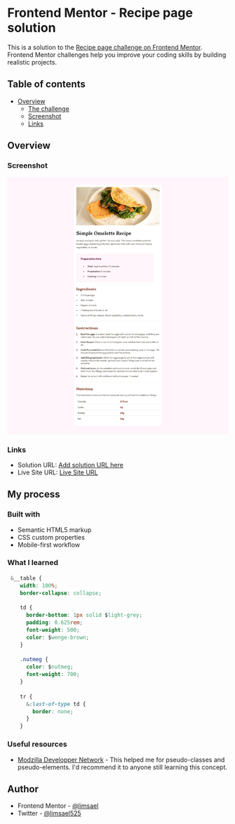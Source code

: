 # Frontend Mentor - Recipe page solution

This is a solution to the [Recipe page challenge on Frontend Mentor](https://www.frontendmentor.io/challenges/recipe-page-KiTsR8QQKm). Frontend Mentor challenges help you improve your coding skills by building realistic projects.

## Table of contents

- [Overview](#overview)
  - [The challenge](https://www.frontendmentor.io/challenges/recipe-page-KiTsR8QQKm)
  - [Screenshot](./Screenshot.png)
  - [Links](#links)

## Overview

### Screenshot

![](./Screenshot.png)

### Links

- Solution URL: [Add solution URL here](https://your-solution-url.com)
- Live Site URL: [Live Site URL](https://limsael.github.io/recipe-page/)

## My process

### Built with

- Semantic HTML5 markup
- CSS custom properties
- Mobile-first workflow

### What I learned

```css
 &__table {
    width: 100%;
    border-collapse: collapse;

    td {
      border-bottom: 1px solid $light-grey;
      padding: 0.625rem;
      font-weight: 500;
      color: $wenge-brown;
    }

    .nutmeg {
      color: $nutmeg;
      font-weight: 700;
    }

    tr {
      &:last-of-type td {
        border: none;
      }
    }
```

### Useful resources

- [Modzilla Developper Network](https://developer.mozilla.org/en-US/) - This helped me for pseudo-classes and pseudo-elements. I'd recommend it to anyone still learning this concept.

## Author

- Frontend Mentor - [@limsael](https://www.frontendmentor.io/profile/limsael)
- Twitter - [@limsael525](https://www.twitter.com/limsael525)
